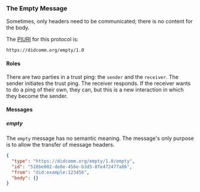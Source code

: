 ### The Empty Message

Sometimes, only headers need to be communicated; there is no content for the body.

The [PIURI](#protocol-identifier-uri) for this protocol is:

    https://didcomm.org/empty/1.0

#### Roles

There are two parties in a trust ping: the `sender`
and the `receiver`. The sender initiates the trust
ping. The receiver responds. If the receiver wants
to do a ping of their own, they can, but this is a
new interaction in which they become the sender.

#### Messages

##### empty

The `empty` message has no semantic meaning. The message's only purpose is to allow the transfer of message headers. 

```JSON
{
  "type": "https://didcomm.org/empty/1.0/empty",
  "id": "518be002-de8e-456e-b3d5-8fe472477a86",
  "from": "did:example:123456",
  "body": {}
}
```